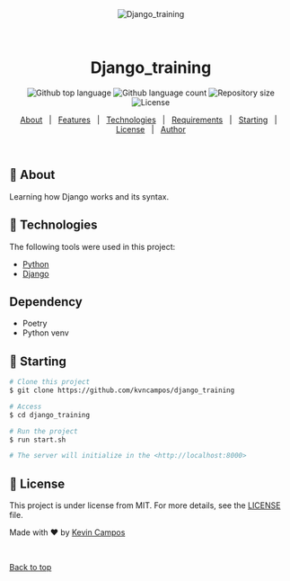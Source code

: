 <div align="center" id="top"> 
  <img src="./.github/app.gif" alt="Django_training" />

  &#xa0;

  <!-- <a href="https://django_training.netlify.app">Demo</a> -->
</div>

<h1 align="center">Django_training</h1>

<p align="center">
  <img alt="Github top language" src="https://img.shields.io/github/languages/top/kvncampos/django_training?color=56BEB8">

  <img alt="Github language count" src="https://img.shields.io/github/languages/count/kvncampos/django_training?color=56BEB8">

  <img alt="Repository size" src="https://img.shields.io/github/repo-size/kvncampos/django_training?color=56BEB8">

  <img alt="License" src="https://img.shields.io/github/license/kvncampos/django_training?color=56BEB8">

</p>

<!-- Status -->

<!-- <h4 align="center"> 
	🚧  Django_training 🚀 Under construction...  🚧
</h4> 

<hr> -->

<p align="center">
  <a href="#dart-about">About</a> &#xa0; | &#xa0; 
  <a href="#sparkles-features">Features</a> &#xa0; | &#xa0;
  <a href="#rocket-technologies">Technologies</a> &#xa0; | &#xa0;
  <a href="#white_check_mark-requirements">Requirements</a> &#xa0; | &#xa0;
  <a href="#checkered_flag-starting">Starting</a> &#xa0; | &#xa0;
  <a href="#memo-license">License</a> &#xa0; | &#xa0;
  <a href="https://github.com/kvncampos" target="_blank">Author</a>
</p>

<br>

## :dart: About ##

Learning how Django works and its syntax.

## :rocket: Technologies ##

The following tools were used in this project:

- [Python](https://python.org/)
- [Django](https://https://www.djangoproject.com/)

## Dependency
- Poetry
- Python venv

## :checkered_flag: Starting ##

```bash
# Clone this project
$ git clone https://github.com/kvncampos/django_training

# Access
$ cd django_training

# Run the project
$ run start.sh

# The server will initialize in the <http://localhost:8000>
```

## :memo: License ##

This project is under license from MIT. For more details, see the [LICENSE](LICENSE.md) file.


Made with :heart: by <a href="https://github.com/kvncampos" target="_blank">Kevin Campos</a>

&#xa0;

<a href="#top">Back to top</a>
